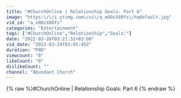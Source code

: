 ```yaml
---
title: "#ChurchOnline | Relationship Goals: Part 6"
image: "https:\/\/i.ytimg.com\/vi\/a_eOOcX80fs\/hqdefault.jpg"
vid_id: "a_eOOcX80fs"
categories: "Entertainment"
tags: ["#ChurchOnline","Relationship","Goals:"]
date: "2022-03-26T03:21:32+03:00"
vid_date: "2022-03-24T02:01:45Z"
duration: "P0D"
viewcount: "0"
likeCount: "0"
dislikeCount: ""
channel: "Abundant Church"
---
```

{% raw %}#ChurchOnline | Relationship Goals: Part 6 {% endraw %}
